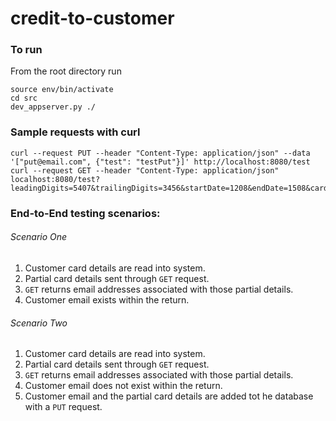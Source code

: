 # credit-to-customer

### To run
From the root directory run

    source env/bin/activate
    cd src
    dev_appserver.py ./

### Sample requests with curl

    curl --request PUT --header "Content-Type: application/json" --data '["put@email.com", {"test": "testPut"}]' http://localhost:8080/test
    curl --request GET --header "Content-Type: application/json" localhost:8080/test?leadingDigits=5407&trailingDigits=3456&startDate=1208&endDate=1508&cardType=MasterCard

### End-to-End testing scenarios:

###### Scenario One
1. Customer card details are read into system.
2. Partial card details sent through `GET` request.
3. `GET` returns email addresses associated with those partial details.
4. Customer email exists within the return.

###### Scenario Two
1. Customer card details are read into system.
2. Partial card details sent through `GET` request.
3. `GET` returns email addresses associated with those partial details.
4. Customer email does not exist within the return.
5. Customer email and the partial card details are added tot he database with a `PUT` request.
